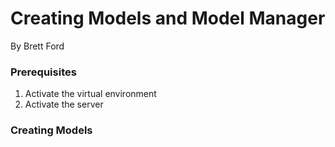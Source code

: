 # Creating Models and Model Manager
By Brett Ford

### Prerequisites
1. Activate the virtual environment
2. Activate the server

### Creating Models
